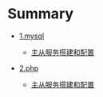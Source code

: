 # Summary

* [1.mysql](1.mysql/README.md)
    * [主从服务搭建和配置](1.mysql/master-slave.md)


* [2.php](1.mysql/README.md)
    * [主从服务搭建和配置](1.mysql/master-slave.md)


